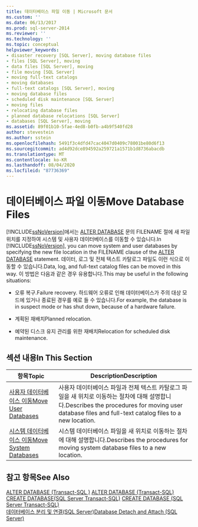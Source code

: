 ```yaml
---
title: 데이터베이스 파일 이동 | Microsoft 문서
ms.custom: ''
ms.date: 06/13/2017
ms.prod: sql-server-2014
ms.reviewer: ''
ms.technology: ''
ms.topic: conceptual
helpviewer_keywords:
- disaster recovery [SQL Server], moving database files
- files [SQL Server], moving
- data files [SQL Server], moving
- file moving [SQL Server]
- moving full-text catalogs
- moving databases
- full-text catalogs [SQL Server], moving
- moving database files
- scheduled disk maintenance [SQL Server]
- moving files
- relocating database files
- planned database relocations [SQL Server]
- databases [SQL Server], moving
ms.assetid: 89f01b10-5fae-4ed8-b0fb-a4b9f540fd28
author: stevestein
ms.author: sstein
ms.openlocfilehash: 5491f3c4dfd47cac4047d0409c78001be80d6f13
ms.sourcegitcommit: ad4d92dce894592a259721a1571b1d8736abacdb
ms.translationtype: MT
ms.contentlocale: ko-KR
ms.lasthandoff: 08/04/2020
ms.locfileid: "87736369"
---
```

# <a name="move-database-files"></a><span data-ttu-id="3159e-102">데이터베이스 파일 이동</span><span class="sxs-lookup"><span data-stu-id="3159e-102">Move Database Files</span></span>
  <span data-ttu-id="3159e-103">[!INCLUDE[ssNoVersion](../../includes/ssnoversion-md.md)]에서는 [ALTER DATABASE](/sql/t-sql/statements/alter-database-transact-sql) 문의 FILENAME 절에 새 파일 위치를 지정하여 시스템 및 사용자 데이터베이스를 이동할 수 있습니다.</span><span class="sxs-lookup"><span data-stu-id="3159e-103">In [!INCLUDE[ssNoVersion](../../includes/ssnoversion-md.md)], you can move system and user databases by specifying the new file location in the FILENAME clause of the [ALTER DATABASE](/sql/t-sql/statements/alter-database-transact-sql) statement.</span></span> <span data-ttu-id="3159e-104">데이터, 로그 및 전체 텍스트 카탈로그 파일도 이런 식으로 이동할 수 있습니다.</span><span class="sxs-lookup"><span data-stu-id="3159e-104">Data, log, and full-text catalog files can be moved in this way.</span></span> <span data-ttu-id="3159e-105">이 방법은 다음과 같은 경우 유용합니다.</span><span class="sxs-lookup"><span data-stu-id="3159e-105">This may be useful in the following situations:</span></span>  
  
-   <span data-ttu-id="3159e-106">오류 복구.</span><span class="sxs-lookup"><span data-stu-id="3159e-106">Failure recovery.</span></span> <span data-ttu-id="3159e-107">하드웨어 오류로 인해 데이터베이스가 주의 대상 모드에 있거나 종료된 경우를 예로 들 수 있습니다.</span><span class="sxs-lookup"><span data-stu-id="3159e-107">For example, the database is in suspect mode or has shut down, because of a hardware failure.</span></span>  
  
-   <span data-ttu-id="3159e-108">계획된 재배치</span><span class="sxs-lookup"><span data-stu-id="3159e-108">Planned relocation.</span></span>  
  
-   <span data-ttu-id="3159e-109">예약된 디스크 유지 관리를 위한 재배치</span><span class="sxs-lookup"><span data-stu-id="3159e-109">Relocation for scheduled disk maintenance.</span></span>  
  
## <a name="in-this-section"></a><span data-ttu-id="3159e-110">섹션 내용</span><span class="sxs-lookup"><span data-stu-id="3159e-110">In This Section</span></span>  
  
|<span data-ttu-id="3159e-111">항목</span><span class="sxs-lookup"><span data-stu-id="3159e-111">Topic</span></span>|<span data-ttu-id="3159e-112">Description</span><span class="sxs-lookup"><span data-stu-id="3159e-112">Description</span></span>|  
|-----------|-----------------|  
|[<span data-ttu-id="3159e-113">사용자 데이터베이스 이동</span><span class="sxs-lookup"><span data-stu-id="3159e-113">Move User Databases</span></span>](move-user-databases.md)|<span data-ttu-id="3159e-114">사용자 데이터베이스 파일과 전체 텍스트 카탈로그 파일을 새 위치로 이동하는 절차에 대해 설명합니다.</span><span class="sxs-lookup"><span data-stu-id="3159e-114">Describes the procedures for moving user database files and full-text catalog files to a new location.</span></span>|  
|[<span data-ttu-id="3159e-115">시스템 데이터베이스 이동</span><span class="sxs-lookup"><span data-stu-id="3159e-115">Move System Databases</span></span>](system-databases.md)|<span data-ttu-id="3159e-116">시스템 데이터베이스 파일을 새 위치로 이동하는 절차에 대해 설명합니다.</span><span class="sxs-lookup"><span data-stu-id="3159e-116">Describes the procedures for moving system database files to a new location.</span></span>|  
  
## <a name="see-also"></a><span data-ttu-id="3159e-117">참고 항목</span><span class="sxs-lookup"><span data-stu-id="3159e-117">See Also</span></span>  
 <span data-ttu-id="3159e-118">[ALTER DATABASE &#40;Transact-SQL &#41;](/sql/t-sql/statements/alter-database-transact-sql) </span><span class="sxs-lookup"><span data-stu-id="3159e-118">[ALTER DATABASE &#40;Transact-SQL&#41;](/sql/t-sql/statements/alter-database-transact-sql) </span></span>  
 <span data-ttu-id="3159e-119">[CREATE DATABASE&#40;SQL Server Transact-SQL&#41;](/sql/t-sql/statements/create-database-sql-server-transact-sql) </span><span class="sxs-lookup"><span data-stu-id="3159e-119">[CREATE DATABASE &#40;SQL Server Transact-SQL&#41;](/sql/t-sql/statements/create-database-sql-server-transact-sql) </span></span>  
 [<span data-ttu-id="3159e-120">데이터베이스 분리 및 연결&#40;SQL Server&#41;</span><span class="sxs-lookup"><span data-stu-id="3159e-120">Database Detach and Attach &#40;SQL Server&#41;</span></span>](database-detach-and-attach-sql-server.md)  
  
  
